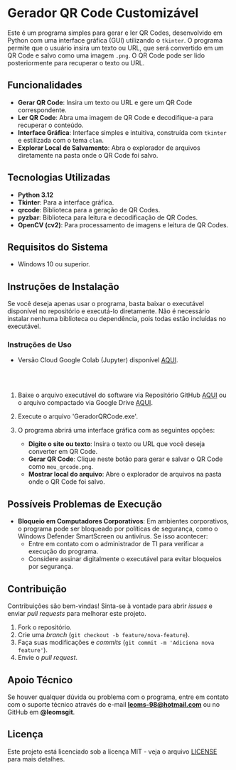 # Gerador QR Code Customizável

Este é um programa simples para gerar e ler QR Codes, desenvolvido em Python com uma interface gráfica (GUI) utilizando o `tkinter`. O programa permite que o usuário insira um texto ou URL, que será convertido em um QR Code e salvo como uma imagem `.png`. O QR Code pode ser lido posteriormente para recuperar o texto ou URL.

## Funcionalidades

- **Gerar QR Code**: Insira um texto ou URL e gere um QR Code correspondente.
- **Ler QR Code**: Abra uma imagem de QR Code e decodifique-a para recuperar o conteúdo.
- **Interface Gráfica**: Interface simples e intuitiva, construída com `tkinter` e estilizada com o tema `clam`.
- **Explorar Local de Salvamento**: Abra o explorador de arquivos diretamente na pasta onde o QR Code foi salvo.

## Tecnologias Utilizadas

- **Python 3.12**
- **Tkinter**: Para a interface gráfica.
- **qrcode**: Biblioteca para a geração de QR Codes.
- **pyzbar**: Biblioteca para leitura e decodificação de QR Codes.
- **OpenCV (cv2)**: Para processamento de imagens e leitura de QR Codes.

## Requisitos do Sistema

- Windows 10 ou superior.

## Instruções de Instalação

Se você deseja apenas usar o programa, basta baixar o executável disponível no repositório e executá-lo diretamente. Não é necessário instalar nenhuma biblioteca ou dependência, pois todas estão incluídas no executável.

### Instruções de Uso

 - Versão Cloud Google Colab (Jupyter) disponível [AQUI](https://colab.research.google.com/gist/LeoMSgit/9efde259f04f1f7aef39941240d48022/gerador-qr-code-customiz-vel.ipynb).

   <br />
   <br />


1. Baixe o arquivo executável do software via Repositório GitHub [AQUI](https://github.com/LeoMSgit/Gerador-de-QR-Code/releases/tag/release_2) ou o arquivo compactado via Google Drive [AQUI](https://drive.google.com/file/d/1WWjTwp622IpxmoITRkyvgdv1_H4z-G_N/view?usp=sharing).

2. Execute o arquivo 'GeradorQRCode.exe'.

3. O programa abrirá uma interface gráfica com as seguintes opções:
   - **Digite o site ou texto**: Insira o texto ou URL que você deseja converter em QR Code.
   - **Gerar QR Code**: Clique neste botão para gerar e salvar o QR Code como `meu_qrcode.png`.
   - **Mostrar local do arquivo**: Abre o explorador de arquivos na pasta onde o QR Code foi salvo.

## Possíveis Problemas de Execução

- **Bloqueio em Computadores Corporativos**: Em ambientes corporativos, o programa pode ser bloqueado por políticas de segurança, como o Windows Defender SmartScreen ou antivírus. Se isso acontecer:
  - Entre em contato com o administrador de TI para verificar a execução do programa.
  - Considere assinar digitalmente o executável para evitar bloqueios por segurança.

## Contribuição

Contribuições são bem-vindas! Sinta-se à vontade para abrir *issues* e enviar *pull requests* para melhorar este projeto.

1. Fork o repositório.
2. Crie uma *branch* (`git checkout -b feature/nova-feature`).
3. Faça suas modificações e *commits* (`git commit -m 'Adiciona nova feature'`).
4. Envie o *pull request*.

## **Apoio Técnico**
Se houver qualquer dúvida ou problema com o programa, entre em contato com o suporte técnico através do e-mail **leoms-98@hotmail.com** ou no GitHub em **@leomsgit**.

## Licença

Este projeto está licenciado sob a licença MIT - veja o arquivo [LICENSE](LICENSE) para mais detalhes.
